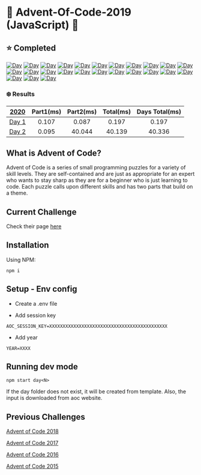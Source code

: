 # 🎄 Advent-Of-Code-2019 (JavaScript) 🎄

## :star: Completed

[![Day](https://badgen.net/badge/01/%E2%98%85%E2%98%85/yellow)](src/day01)
[![Day](https://badgen.net/badge/02/%E2%98%85%E2%98%85/yellow)](src/day02)
[![Day](https://badgen.net/badge/03/%E2%98%86%E2%98%86/black)](src/day03)
[![Day](https://badgen.net/badge/04/%E2%98%86%E2%98%86/black)](src/day04)
[![Day](https://badgen.net/badge/05/%E2%98%86%E2%98%86/black)](src/day05)
[![Day](https://badgen.net/badge/06/%E2%98%86%E2%98%86/black)](src/day06)
[![Day](https://badgen.net/badge/07/%E2%98%86%E2%98%86/black)](src/day07)
[![Day](https://badgen.net/badge/08/%E2%98%86%E2%98%86/black)](src/day08)
[![Day](https://badgen.net/badge/09/%E2%98%86%E2%98%86/black)](src/day09)
[![Day](https://badgen.net/badge/10/%E2%98%86%E2%98%86/black)](src/day10)
[![Day](https://badgen.net/badge/11/%E2%98%86%E2%98%86/black)](src/day11)
[![Day](https://badgen.net/badge/12/%E2%98%86%E2%98%86/black)](src/day12)
[![Day](https://badgen.net/badge/13/%E2%98%86%E2%98%86/black)](src/day13)
[![Day](https://badgen.net/badge/14/%E2%98%86%E2%98%86/black)](src/day14)
[![Day](https://badgen.net/badge/15/%E2%98%86%E2%98%86/black)](src/day15)
[![Day](https://badgen.net/badge/16/%E2%98%86%E2%98%86/black)](src/day16)
[![Day](https://badgen.net/badge/17/%E2%98%86%E2%98%86/black)](src/day17)
[![Day](https://badgen.net/badge/18/%E2%98%86%E2%98%86/black)](src/day18)
[![Day](https://badgen.net/badge/19/%E2%98%86%E2%98%86/black)](src/day19)
[![Day](https://badgen.net/badge/20/%E2%98%86%E2%98%86/black)](src/day20)
[![Day](https://badgen.net/badge/21/%E2%98%86%E2%98%86/black)](src/day21)
[![Day](https://badgen.net/badge/22/%E2%98%86%E2%98%86/black)](src/day22)
[![Day](https://badgen.net/badge/23/%E2%98%86%E2%98%86/black)](src/day23)
[![Day](https://badgen.net/badge/24/%E2%98%86%E2%98%86/black)](src/day24)
[![Day](https://badgen.net/badge/25/%E2%98%86%E2%98%86/black)](src/day25)

### :snowflake: Results

|    [2020](./src)     | Part1(ms) | Part2(ms) | Total(ms) | Days Total(ms) |
| :-----------------------: | :-------: | :-------: | :-------: | :------------: |
| [Day 1](./src/day01) |   0.107   |   0.087   |   0.197   |     0.197      |
| [Day 2](./src/day02) |   0.095   |  40.044   |  40.139   |     40.336     |

## What is Advent of Code?

Advent of Code is a series of small programming puzzles for a variety of skill levels. They are self-contained and are just as appropriate for an expert who wants to stay sharp as they are for a beginner who is just learning to code. Each puzzle calls upon different skills and has two parts that build on a theme.

## Current Challenge

Check their page [here](https://adventofcode.com/2019)

## Installation

Using NPM:

```
npm i
```

## Setup - Env config

- Create a .env file

- Add session key

```
AOC_SESSION_KEY=XXXXXXXXXXXXXXXXXXXXXXXXXXXXXXXXXXXXXXXXXXXX
```

- Add year

```
YEAR=XXXX
```

## Running dev mode

```
npm start day<N>
```

If the day folder does not exist, it will be created from template. Also, the input is downloaded from aoc website.

## Previous Challenges

[Advent of Code 2018](https://adventofcode.com/2018)

[Advent of Code 2017](https://adventofcode.com/2017)

[Advent of Code 2016](https://adventofcode.com/2016)

[Advent of Code 2015](https://adventofcode.com/2015)
